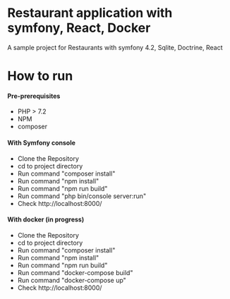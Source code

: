 Restaurant application with symfony, React, Docker
=======

A sample project for Restaurants with symfony 4.2, Sqlite, Doctrine, React

# How to run
#### Pre-prerequisites
* PHP > 7.2
* NPM
* composer

#### With Symfony console 

* Clone the Repository 
* cd to project directory
* Run command "composer install"
* Run command "npm install"
* Run command "npm run build"
* Run command "php bin/console server:run"
* Check http://localhost:8000/

#### With docker (in progress)

* Clone the Repository 
* cd to project directory
* Run command "composer install"
* Run command "npm install"
* Run command "npm run build"
* Run command "docker-compose build"
* Run command "docker-compose up"
* Check http://localhost:8000/